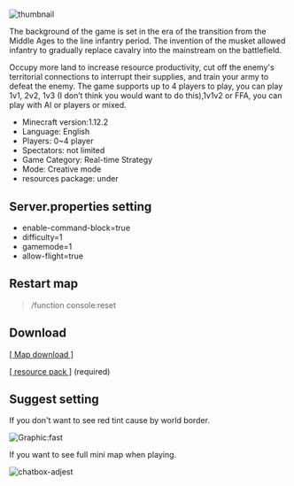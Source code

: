 #

![thumbnail](https://truth.bahamut.com.tw/s01/202201/1d23d045de6378315a0b4bc7f9bb4b2c.JPG)

The background of the game is set in the era of the transition from the Middle Ages to the line infantry period.
The invention of the musket allowed infantry to gradually replace cavalry into the mainstream on the battlefield.

Occupy more land to increase resource productivity, cut off the enemy's territorial connections to interrupt their supplies, and train your army to defeat the enemy. The game supports up to 4 players to play, you can play 1v1, 2v2, 1v3 (I don’t think you would want to do this),1v1v2 or FFA, you can play with AI or players or mixed.

- Minecraft version:1.12.2
- Language: English
- Players: 0~4 player
- Spectators: not limited
- Game Category: Real-time Strategy
- Mode: Creative mode
- resources package: under

## Server.properties setting

- enable-command-block=true
- difficulty=1
- gamemode=1
- allow-flight=true

## Restart map

> /function console:reset

## Download

[[ Map download ]](https://bit.ly/ageofgunpowder "[ Map download ]")

[[ resource pack ]](https://bit.ly/ageofgunpowderpack "[ resource pack ]") (required)

## Suggest setting

If you don't want to see red tint cause by world border.

![Graphic:fast](https://github.com/wuilliam104286/image_saves/blob/master/img/aog/setting/graphics.png?raw=true)

If you want to see full mini map when playing.

![chatbox-adjest](https://github.com/wuilliam104286/image_saves/blob/master/img/aog/setting/chatbar.png?raw=true)
